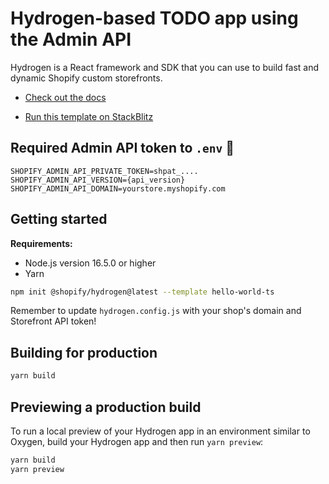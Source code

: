 # Hydrogen-based TODO app using the Admin API

Hydrogen is a React framework and SDK that you can use to build fast and dynamic Shopify custom storefronts.

- [Check out the docs](https://shopify.dev/custom-storefronts/hydrogen)

- [Run this template on StackBlitz](https://stackblitz.com/github/Shopify/hydrogen/tree/stackblitz/templates/hello-world-js)

## Required Admin API token to `.env` 🔑

```
SHOPIFY_ADMIN_API_PRIVATE_TOKEN=shpat_....
SHOPIFY_ADMIN_API_VERSION={api_version}
SHOPIFY_ADMIN_API_DOMAIN=yourstore.myshopify.com
```

## Getting started

**Requirements:**

- Node.js version 16.5.0 or higher
- Yarn

```bash
npm init @shopify/hydrogen@latest --template hello-world-ts
```

Remember to update `hydrogen.config.js` with your shop's domain and Storefront API token!

## Building for production

```bash
yarn build
```

## Previewing a production build

To run a local preview of your Hydrogen app in an environment similar to Oxygen, build your Hydrogen app and then run `yarn preview`:

```bash
yarn build
yarn preview
```
